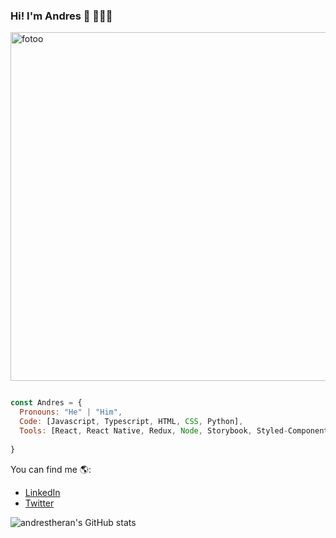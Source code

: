 ### Hi! I'm Andres 👋 👨🏻‍💻

<img width="558" alt="fotoo" src="https://user-images.githubusercontent.com/77905995/157326773-4daf565b-3996-46e7-8f9a-d966656ab388.png">


```js

const Andres = {
  Pronouns: "He" | "Him",
  Code: [Javascript, Typescript, HTML, CSS, Python],
  Tools: [React, React Native, Redux, Node, Storybook, Styled-Components, Jest, Docker],
  
}

```
You can find me 🌎:

- [LinkedIn](https://www.linkedin.com/in/andres-theran/)
- [Twitter](https://twitter.com/andevtheran)


![andrestheran's GitHub stats](https://github-readme-stats.vercel.app/api?username=andrestheran&show_icons=true&theme=blueberry)


```


